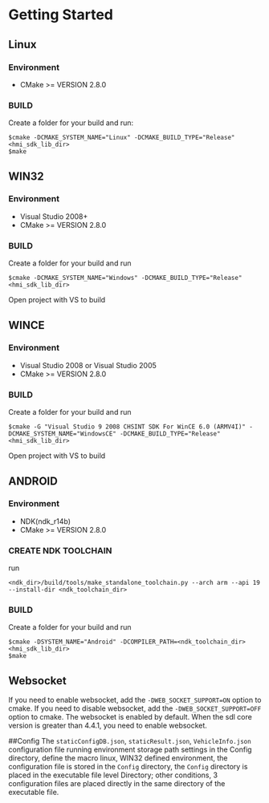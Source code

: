 # Getting Started
## Linux
### Environment
* CMake >= VERSION 2.8.0
### BUILD
Create a folder for your build and run:
```shell
$cmake -DCMAKE_SYSTEM_NAME="Linux" -DCMAKE_BUILD_TYPE="Release" <hmi_sdk_lib_dir>
$make
```

## WIN32
### Environment
* Visual Studio 2008+
* CMake >= VERSION 2.8.0
### BUILD     
Create a folder for your build and run
```shell
$cmake -DCMAKE_SYSTEM_NAME="Windows" -DCMAKE_BUILD_TYPE="Release" <hmi_sdk_lib_dir>
```
 Open project with VS to build

## WINCE
### Environment
* Visual Studio 2008 or Visual Studio 2005
* CMake >= VERSION 2.8.0
### BUILD
Create a folder for your build and run
```shell
$cmake -G "Visual Studio 9 2008 CHSINT SDK For WinCE 6.0 (ARMV4I)" -DCMAKE_SYSTEM_NAME="WindowsCE" -DCMAKE_BUILD_TYPE="Release" <hmi_sdk_lib_dir>
```
Open project with VS to build

## ANDROID
### Environment
* NDK(ndk_r14b)
* CMake >= VERSION 2.8.0
### CREATE NDK TOOLCHAIN
run
```shell
<ndk_dir>/build/tools/make_standalone_toolchain.py --arch arm --api 19 --install-dir <ndk_toolchain_dir>
```
### BUILD
Create a folder for your build and run
```shell
$cmake -DSYSTEM_NAME="Android" -DCOMPILER_PATH=<ndk_toolchain_dir> <hmi_sdk_lib_dir>
$make
```
## Websocket
If you need to enable websocket, add the `-DWEB_SOCKET_SUPPORT=ON` option to cmake.
If you need to disable websocket, add the `-DWEB_SOCKET_SUPPORT=OFF` option to cmake.
The websocket is enabled by default.
When the sdl core version is greater than 4.4.1, you need to enable websocket.

##Config
The `staticConfigDB.json`, `staticResult.json`, `VehicleInfo.json` configuration file running environment storage path settings in the Config directory, define the macro linux, WIN32 defined environment, the configuration file is stored in the `Config` directory, the `Config` directory is placed in the executable file level Directory; other conditions, 3 configuration files are placed directly in the same directory of the executable file.


